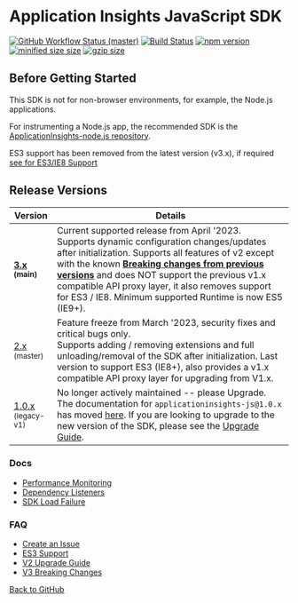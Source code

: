 # Application Insights JavaScript SDK

<properties
    pageTitle="Application Insights SDK JavaScript API"
    description="Reference doc"
    services="application-insights"
    documentationCenter=".net"
/>

<tags
    ms.service="application-insights"
    ms.workload="tbd"
    ms.tgt_pltfrm="ibiza"
    ms.devlang="na"
    ms.topic="article"
    ms.date="08/24/2015"/>

[![GitHub Workflow Status (master)](https://img.shields.io/github/actions/workflow/status/microsoft/ApplicationInsights-JS/ci.yml?branch=main)](https://github.com/microsoft/ApplicationInsights-JS/tree/main)
[![Build Status](https://dev.azure.com/mseng/AppInsights/_apis/build/status%2FAppInsights%20-%20DevTools%2F1DS%20JavaScript%20SDK%20web%20SKU%20(main%3B%20master)?branchName=main)](https://dev.azure.com/mseng/AppInsights/_build/latest?definitionId=8184&branchName=main)
[![npm version](https://badge.fury.io/js/%40microsoft%2Fapplicationinsights-web.svg)](https://badge.fury.io/js/%40microsoft%2Fapplicationinsights-web)
[![minified size size](https://img.badgesize.io/https://js.monitor.azure.com/scripts/b/ai.3.gbl.min.js.svg?label=minified%20size)](https://js.monitor.azure.com/scripts/b/ai.3.gbl.min.js)
[![gzip size](https://img.badgesize.io/https://js.monitor.azure.com/scripts/b/ai.3.gbl.min.js.svg?compression=gzip&softmax=50000&max=55000)](https://js.monitor.azure.com/scripts/b/ai.3.gbl.min.js)

## Before Getting Started

This SDK is not for non-browser environments, for example, the Node.js applications.

For instrumenting a Node.js app, the recommended SDK is the [ApplicationInsights-node.js repository](https://github.com/microsoft/ApplicationInsights-node.js).

ES3 support has been removed from the latest version (v3.x), if required [see for ES3/IE8 Support](https://microsoft.github.io/ApplicationInsights-JS/es3_Support.html
)

## Release Versions

| Version | Details
|---------|--------------------------
| <b>[3.x](https://github.com/microsoft/ApplicationInsights-JS/tree/main)<br/><sub>(main)</sub> </b>| Current supported release from April '2023.<br/>Supports dynamic configuration changes/updates after initialization. Supports all features of v2 except with the known <b>[Breaking changes from previous versions](https://microsoft.github.io/ApplicationInsights-JS/upgrade/v3_BreakingChanges.html)</b> and does NOT support the previous v1.x compatible API proxy layer, it also removes support for ES3 / IE8. Minimum supported Runtime is now ES5 (IE9+).
| [2.x](https://github.com/microsoft/ApplicationInsights-JS/tree/master)<br/><sub>(master)</sub> | Feature freeze from March '2023, security fixes and critical bugs only.<br />Supports adding / removing extensions and full unloading/removal of the SDK after initialization. Last version to support ES3 (IE8+), also provides a v1.x compatible API proxy layer for upgrading from V1.x.
| [1.0.x](https://github.com/microsoft/ApplicationInsights-JS/tree/legacy-v1)<br/><sub>(legacy-v1)</sub> | No longer actively maintained -- please Upgrade. The documentation for `applicationinsights-js@1.0.x` has moved [here](https://github.com/microsoft/ApplicationInsights-JS/tree/master/legacy/README.md). If you are looking to upgrade to the new version of the SDK, please see the [Upgrade Guide](https://microsoft.github.io/ApplicationInsights-JS/upgrade/v2_UpgradeGuide.html). | Not actively maintained, please upgrade.


### Docs

- [Performance Monitoring](./PerformanceMonitoring.md)
- [Dependency Listeners](./Dependency.md)
- [SDK Load Failure](./SdkLoadFailure.md)

### FAQ

- [Create an Issue](https://github.com/microsoft/ApplicationInsights-JS/issues/new/choose)
- [ES3 Support](./es3_Support.md)
- [V2 Upgrade Guide](./upgrade/v2_UpgradeGuide.md)
- [V3 Breaking Changes](./upgrade/v3_BreakingChanges.md)

[Back to GitHub](https://github.com/Microsoft/ApplicationInsights-JS)